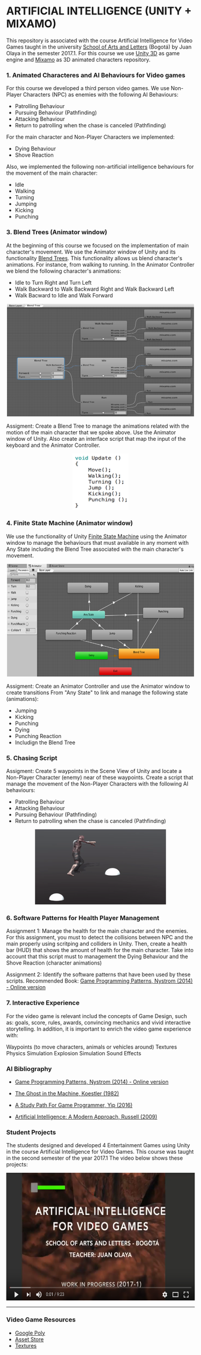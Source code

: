 # ARTIFICIAL INTELLIGENCE (UNITY + MIXAMO)

This repository is associated with the course Artificial Intelligence for Video Games taught in the university [School of Arts and Letters](https://artesyletras.com.co/ingenieria-de-las-artes-digitales/) (Bogotá) by Juan Olaya in the semester 2017.1. For this course we use [Unity 3D](https://unity3d.com/) as game engine and [Mixamo](https://www.mixamo.com/) as 3D animated characters repository.

### 1. Animated Characteres and AI Behaviours for Video games

For this course we developed a third person video games. We use Non-Player Characters (NPC) as enemies with the following AI Behaviours:

- Patrolling Behaviour
- Pursuing Behaviour (Pathfinding)
- Attacking Behaviour
- Return to patrolling when the chase is canceled (Pathfinding)

For the main character and Non-Player Characters we implemented:
- Dying Behaviour
- Shove Reaction 

Also, we implemented the following non-artificial intelligence behaviours for the movement of the main character:
- Idle
- Walking
- Turning
- Jumping
- Kicking
- Punching 

### 3. Blend Trees  (Animator window) 

At the beginning of this course we focused on the implementation of main character's movement. We use the Animator window of Unity and its functionality [Blend Trees](https://docs.unity3d.com/Manual/class-BlendTree.html). This functionality allows us blend character's animations. For instance, from walking to running. In the Animator Controller we blend the following character's animations:

- Idle to Turn Right and Turn Left
- Walk Backward to Walk Backward Right and Walk Backward Left
- Walk Bacward to Idle and Walk Forward

<p align="center">
  <a>
    <img src="Images/BlendTree.png" width=500 height=300>
  </a>
</p>

Assigment: Create a Blend Tree to manage the animations related with the motion of the main character that we spoke above. Use the Animator window of Unity. Also create an interface script that map the input of the keyboard and the Animator Controller.

<p align="center">
  <a>
    <img src="Images/MovementScript.png" width=150 height=150>
  </a>
</p>

### 4. Finite State Machine (Animator window)  
We use the functionality of Unity [Finite State Machine](https://docs.unity3d.com/es/current/Manual/StateMachineBasics.html) using the Animator window to manage the behaviours that must available in any moment with Any State including the Blend Tree associated with the main character's movement.

<p align="center">
  <a>
    <img src="Images/FiniteStateMachine.png" width=500 height=300>
  </a>
</p>
Assigment: Create an Animator Controller and use the Animator window to create transitions From "Any State" to link and manage the following state (animations):

- Jumping
- Kicking
- Punching 
- Dying
- Punching Reaction
- Includign the Blend Tree

### 5. Chasing Script 

Assigment: Create 5 waypoints in the Scene View of Unity and locate a Non-Player Character (enemy) near of these waypoints. Create a script that manage the movement of the Non-Player Characters with the following AI behaviours:
- Patrolling Behaviour
- Attacking Behaviour
- Pursuing Behaviour (Pathfinding)
- Return to patrolling when the chase is canceled (Pathfinding)

<p align="center">
  <a>
    <img src="Images/patrollingZombie.gif" width=350 height=200>
  </a>
</p>

### 6. Software Patterns for Health Player Management 

Assignment 1: Manage the health for the main character and the enemies. For this assignment, you must to detect the collisions between NPC and the main properly using scritping and colliders in Unity. Then, create a health bar (HUD) that shows the amount of health for the main character. Take into account that this script must to management the Dying Behaviour and the Shove Reaction (character animations)

Assignment 2: Identify the software patterns that have been used by these scripts. Recommended Book: [Game Programming Patterns, Nystrom (2014) - Online version](http://gameprogrammingpatterns.com/contents.html)

### 7. Interactive Experience
For the video game is relevant includ the concepts of Game Design, such as: goals, score, rules, awards, convincing mechanics and vivid interactive storytelling. In addition, it is important to enrich the video game experience with:

Waypoints (to move characters, animals or vehicles around)
Textures
Physics Simulation
Explosion Simulation
Sound Effects

### AI Bibliography
- [Game Programming Patterns, Nystrom (2014) - Online version](http://gameprogrammingpatterns.com/contents.html)
- [The Ghost in the Machine, Koestler (1982)](https://www.amazon.com/Ghost-Machine-Arthur-Koestler/dp/1939438349/ref=sr_1_1?s=books&ie=UTF8&qid=1489518939&sr=1-1&keywords=ghost+in+the+machine)
- [A Study Path For Game Programmer, Yip (2016)](https://github.com/miloyip/game-programmer)

- [Artificial Intelligence: A Modern Approach, Russell (2009)](https://www.amazon.com/Artificial-Intelligence-Modern-Approach-3rd/dp/0136042597/ref=sr_1_1?s=books&ie=UTF8&qid=1517513059&sr=1-1)

### Student Projects
The students designed and developed 4 Entertainment Games using Unity in the course Artificial Intelligence for Video Games. This
course was taught in the second semester of the year 2017.1 The video below shows these projects:
<p align="center">
  <a href="https://www.youtube.com/watch?v=dm2Lv3_lKhE&t=1s" target="_blank">
    <img src="Images/YoutubeVideo.png" width=600 height=340>
  </a>
</p>

***

### Video Game Resources
- [Google Poly](https://poly.google.com/)
- [Asset Store](https://www.assetstore.unity3d.com)
- [Textures](https://www.textures.com/)
